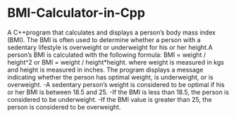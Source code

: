 # BMI-Calculator-in-Cpp
A C++program that calculates and displays a person’s body mass index (BMI). The BMI is often used to determine whether a person with a sedentary lifestyle is 
overweight or underweight for his or her height.A person’s BMI is calculated with the following formula:
 BMI = weight / height^2 or BMI = weight / height*height. 
where weight is measured in kgs and height is measured in inches. The program  displays a message indicating whether the person has
optimal weight, is underweight, or is overweight. 
-A sedentary person’s weight is considered to be optimal if his or her BMI is between 18.5 and 25. 
-If the BMI is less than 18.5, the person is considered to be underweight. 
-If the BMI value is greater than 25, the person is considered to be overweight.

 

